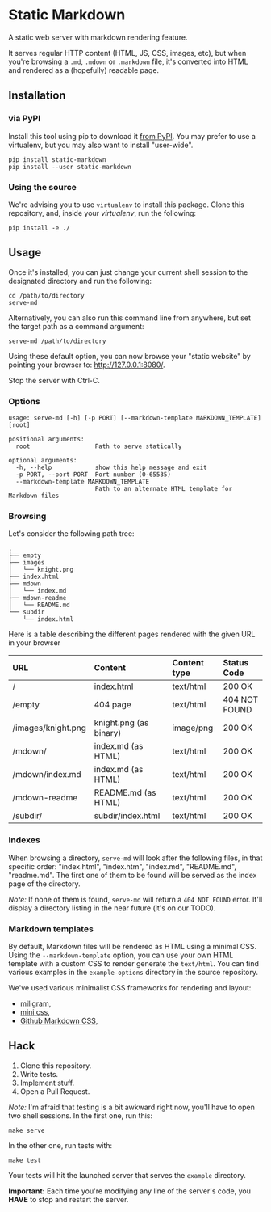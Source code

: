 # Static Markdown

A static web server with markdown rendering feature.

It serves regular HTTP content (HTML, JS, CSS, images, etc), but when you're browsing a ``.md``, ``.mdown`` or ``.markdown`` file, it's converted into HTML and rendered as a (hopefully) readable page.

## Installation

### via PyPI

Install this tool using pip to download it [from PyPI](https://pypi.org/project/static-markdown/). You may prefer to use a virtualenv, but you may also want to install "user-wide".

```shell
pip install static-markdown
pip install --user static-markdown
```

### Using the source

We're advising you to use ``virtualenv`` to install this package. Clone this repository, and, inside your *virtualenv*, run the following:

```shell
pip install -e ./
```

## Usage

Once it's installed, you can just change your current shell session to the designated directory and run the following:

```shell
cd /path/to/directory
serve-md
```

Alternatively, you can also run this command line from anywhere, but set the target path as a command argument:

```shell
serve-md /path/to/directory
```

Using these default option, you can now browse your "static website" by pointing your browser to: <http://127.0.0.1:8080/>.

Stop the server with Ctrl-C.

### Options

```
usage: serve-md [-h] [-p PORT] [--markdown-template MARKDOWN_TEMPLATE] [root]

positional arguments:
  root                  Path to serve statically

optional arguments:
  -h, --help            show this help message and exit
  -p PORT, --port PORT  Port number (0-65535)
  --markdown-template MARKDOWN_TEMPLATE
                        Path to an alternate HTML template for Markdown files
```

### Browsing

Let's consider the following path tree:

```
.
├── empty
├── images
│   └── knight.png
├── index.html
├── mdown
│   └── index.md
├── mdown-readme
│   └── README.md
└── subdir
    └── index.html
```

Here is a table describing the different pages rendered with the given URL in your browser

| URL                | Content                | Content type | Status Code   |
|:-------------------|:-----------------------|:-------------|:--------------|
| /                  | index.html             | text/html    | 200 OK        |
| /empty             | 404 page               | text/html    | 404 NOT FOUND |
| /images/knight.png | knight.png (as binary) | image/png    | 200 OK        |
| /mdown/            | index.md (as HTML)     | text/html    | 200 OK        |
| /mdown/index.md    | index.md (as HTML)     | text/html    | 200 OK        |
| /mdown-readme      | README.md (as HTML)    | text/html    | 200 OK        |
| /subdir/           | subdir/index.html      | text/html    | 200 OK        |

### Indexes

When browsing a directory, ``serve-md`` will look after the following files, in that specific order: "index.html", "index.htm", "index.md", "README.md", "readme.md". The first one of them to be found will be served as the index page of the directory.

*Note:* If none of them is found, ``serve-md`` will return a ``404 NOT FOUND`` error. It'll display a directory listing in the near future (it's on our TODO).

### Markdown templates

By default, Markdown files will be rendered as HTML using a minimal CSS. Using the ``--markdown-template`` option, you can use your own HTML template with a custom CSS to render generate the ``text/html``. You can find various examples in the ``example-options`` directory in the source repository.

We've used various minimalist CSS frameworks for rendering and layout:

* [miligram](https://milligram.io/),
* [mini css](https://minicss.org/),
* [Github Markdown CSS](https://github.com/sindresorhus/github-markdown-css),

## Hack

1. Clone this repository.
2. Write tests.
3. Implement stuff.
4. Open a Pull Request.

*Note:* I'm afraid that testing is a bit awkward right now, you'll have to open two shell sessions. In the first one, run this:

```shell
make serve
```

In the other one, run tests with:

```shell
make test
```

Your tests will hit the launched server that serves the ``example`` directory.

**Important:** Each time you're modifying any line of the server's code, you **HAVE** to stop and restart the server.
